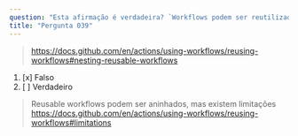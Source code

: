 ```yaml
---
question: "Esta afirmação é verdadeira? `Workflows podem ser reutilizados, mas um reusable workflow não pode chamar outro reusable workflow.`"
title: "Pergunta 039"
---
```



> https://docs.github.com/en/actions/using-workflows/reusing-workflows#nesting-reusable-workflows
1. [x] Falso
1. [ ] Verdadeiro
> Reusable workflows podem ser aninhados, mas existem limitações https://docs.github.com/en/actions/using-workflows/reusing-workflows#limitations
